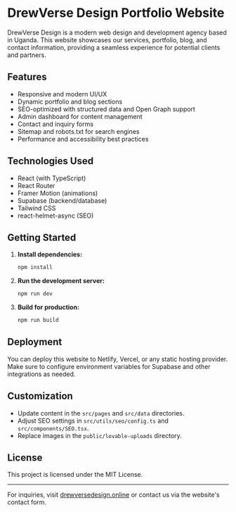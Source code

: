 # DrewVerse Design Portfolio Website

DrewVerse Design is a modern web design and development agency based in Uganda. This website showcases our services, portfolio, blog, and contact information, providing a seamless experience for potential clients and partners.

## Features
- Responsive and modern UI/UX
- Dynamic portfolio and blog sections
- SEO-optimized with structured data and Open Graph support
- Admin dashboard for content management
- Contact and inquiry forms
- Sitemap and robots.txt for search engines
- Performance and accessibility best practices

## Technologies Used
- React (with TypeScript)
- React Router
- Framer Motion (animations)
- Supabase (backend/database)
- Tailwind CSS
- react-helmet-async (SEO)

## Getting Started
1. **Install dependencies:**
   ```bash
   npm install
   ```
2. **Run the development server:**
   ```bash
   npm run dev
   ```
3. **Build for production:**
   ```bash
   npm run build
   ```

## Deployment
You can deploy this website to Netlify, Vercel, or any static hosting provider. Make sure to configure environment variables for Supabase and other integrations as needed.

## Customization
- Update content in the `src/pages` and `src/data` directories.
- Adjust SEO settings in `src/utils/seo/config.ts` and `src/components/SEO.tsx`.
- Replace images in the `public/lovable-uploads` directory.

## License
This project is licensed under the MIT License.

---
For inquiries, visit [drewversedesign.online](https://drewversedesign.online) or contact us via the website's contact form.
